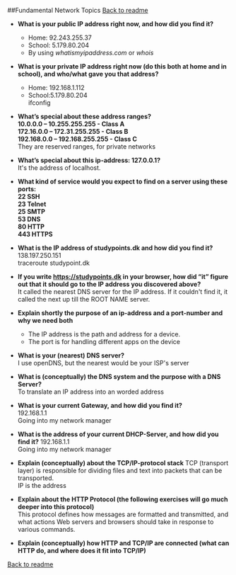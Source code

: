 ##Fundamental Network Topics
[Back to readme](../README.md)  

* **What is your public IP address right now, and how did you find it?**
    * Home: 92.243.255.37
    * School: 5.179.80.204
    * By using _whatismyipaddress.com_ or _whois_

* **What is your private IP address right now (do this both at home and in school), and who/what gave you that address?**
    * Home: 192.168.1.112  
    * School:5.179.80.204  
    ifconfig

* **What’s special about these address ranges?  
__10.0.0.0 – 10.255.255.255 - Class A  
172.16.0.0 – 172.31.255.255 - Class B  
192.168.0.0 – 192.168.255.255 - Class C__**  
They are reserved ranges, for private networks

* **What’s special about this ip-address: 127.0.0.1?**  
It's the address of localhost.

* **What kind of service would you expect to find on a server using these ports:  
22    SSH  
23    Telnet  
25    SMTP  
53    DNS  
80    HTTP  
443   HTTPS**  

* **What is the IP address of studypoints.dk and how did you find it?**  
138.197.250.151  
traceroute studypoint.dk

* **If you write https://studypoints.dk in your browser, how did “it” figure out that it should go to the IP address you discovered above?**  
It called the nearest DNS server for the IP address. If it couldn't find it, it called the next up till the ROOT NAME server.

* **Explain shortly the purpose of an ip-address and a port-number and why we need both**
    * The IP address is the path and address for a device.
    * The port is for handling different apps on the device

* **What is your (nearest) DNS server?**  
I use openDNS, but the nearest would be your ISP's server  

* **What is (conceptually) the DNS system and the purpose with a DNS Server?**  
To translate an IP address into an worded address

* **What is your current Gateway, and how did you find it?**  
192.168.1.1  
Going into my network manager  

* **What is the address of your current DHCP-Server, and how did you find it?**
192.168.1.1  
Going into my network manager  

* **Explain (conceptually) about the TCP/IP-protocol stack**
TCP (transport layer) is responsible for dividing files and text into packets that can be transported.  
IP is the address  
* **Explain about the HTTP Protocol (the following exercises will go much deeper into this protocol)**  
This protocol defines how messages are formatted and transmitted, and what actions Web servers and browsers should take in response to various commands. 

* **Explain (conceptually) how HTTP and TCP/IP are connected (what can HTTP do, and where does it fit into TCP/IP)**


[Back to readme](../README.md)  

